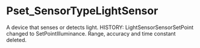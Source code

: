 # Pset_SensorTypeLightSensor

A device that senses or detects light. <!-- end of definition -->HISTORY: LightSensorSensorSetPoint changed to SetPointIlluminance. Range, accuracy and time constant deleted.
